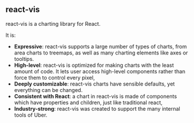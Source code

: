 ## react-vis

react-vis is a charting library for React. 

It is: 

* __Expressive__: react-vis supports a large number of types of charts, from area charts to treemaps, as well as many charting elements like axes or tooltips. 
* __High-level__: react-vis is optimized for making charts with the least amount of code. It lets user access high-level components rather than force them to control every pixel,
* __Deeply customizable__: react-vis charts have sensible defaults, yet everything can be changed. 
* __Consistent with React__: a chart in react-vis is made of components which have properties and children, just like traditional react,
* __Industry-strong__: react-vis was created to support the many internal tools of Uber.
